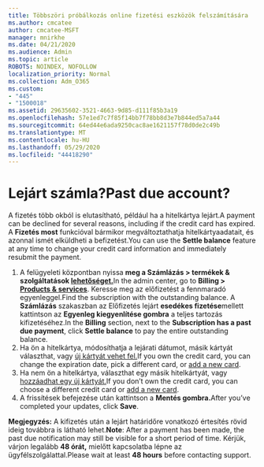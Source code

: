 ```yaml
---
title: Többszöri próbálkozás online fizetési eszközök felszámítására
ms.author: cmcatee
author: cmcatee-MSFT
manager: mnirkhe
ms.date: 04/21/2020
ms.audience: Admin
ms.topic: article
ROBOTS: NOINDEX, NOFOLLOW
localization_priority: Normal
ms.collection: Adm_O365
ms.custom:
- "445"
- "1500018"
ms.assetid: 29635602-3521-4663-9d85-d111f85b3a19
ms.openlocfilehash: 57e1ed7c7f85f14bb7f78bb8d3e7b844ed5a7a44
ms.sourcegitcommit: 64ed44e6ada9250cac8ae1621157f78d0de2c49b
ms.translationtype: MT
ms.contentlocale: hu-HU
ms.lasthandoff: 05/29/2020
ms.locfileid: "44418290"
---
```

# <a name="past-due-account"></a><span data-ttu-id="c3c40-102">Lejárt számla?</span><span class="sxs-lookup"><span data-stu-id="c3c40-102">Past due account?</span></span>

<span data-ttu-id="c3c40-103">A fizetés több okból is elutasítható, például ha a hitelkártya lejárt.</span><span class="sxs-lookup"><span data-stu-id="c3c40-103">A payment can be declined for several reasons, including if the credit card has expired.</span></span> <span data-ttu-id="c3c40-104">A **Fizetés most** funkcióval bármikor megváltoztathatja hitelkártyaadatait, és azonnal ismét elküldheti a befizetést.</span><span class="sxs-lookup"><span data-stu-id="c3c40-104">You can use the **Settle balance** feature at any time to change your credit card information and immediately resubmit the payment.</span></span>

1. <span data-ttu-id="c3c40-105">A felügyeleti központban nyissa **meg a Számlázás > termékek & szolgáltatások [lehetőséget.](https://go.microsoft.com/fwlink/p/?linkid=842054)**</span><span class="sxs-lookup"><span data-stu-id="c3c40-105">In the admin center, go to **Billing > [Products & services](https://go.microsoft.com/fwlink/p/?linkid=842054)**.</span></span>
<span data-ttu-id="c3c40-106">Keresse meg az előfizetést a fennmaradó egyenleggel.</span><span class="sxs-lookup"><span data-stu-id="c3c40-106">Find the subscription with the outstanding balance.</span></span> <span data-ttu-id="c3c40-107">A **Számlázás** szakaszban az Előfizetés lejárt **esedékes fizetése**mellett kattintson az **Egyenleg kiegyenlítése gombra** a teljes tartozás kifizetéséhez.</span><span class="sxs-lookup"><span data-stu-id="c3c40-107">In the **Billing** section, next to the **Subscription has a past due payment**, click **Settle balance** to pay the entire outstanding balance.</span></span>
2. <span data-ttu-id="c3c40-108">Ha ön a hitelkártya, módosíthatja a lejárati dátumot, másik kártyát választhat, vagy [új kártyát vehet fel.](https://docs.microsoft.com/microsoft-365/commerce/billing-and-payments/manage-payment-methods?view=o365-worldwide)</span><span class="sxs-lookup"><span data-stu-id="c3c40-108">If you own the credit card, you can change the expiration date, pick a different card, or [add a new card](https://docs.microsoft.com/microsoft-365/commerce/billing-and-payments/manage-payment-methods?view=o365-worldwide).</span></span>
3. <span data-ttu-id="c3c40-109">Ha nem ön a hitelkártya, választhat egy másik hitelkártyát, vagy [hozzáadhat egy új kártyát.](https://docs.microsoft.com/microsoft-365/commerce/billing-and-payments/manage-payment-methods?view=o365-worldwide)</span><span class="sxs-lookup"><span data-stu-id="c3c40-109">If you don’t own the credit card, you can choose a different credit card or [add a new card](https://docs.microsoft.com/microsoft-365/commerce/billing-and-payments/manage-payment-methods?view=o365-worldwide).</span></span>
4. <span data-ttu-id="c3c40-110">A frissítések befejezése után kattintson a **Mentés gombra.**</span><span class="sxs-lookup"><span data-stu-id="c3c40-110">After you’ve completed your updates, click **Save**.</span></span>

<span data-ttu-id="c3c40-111">**Megjegyzés:** A kifizetés után a lejárt határidőre vonatkozó értesítés rövid ideig továbbra is látható lehet.</span><span class="sxs-lookup"><span data-stu-id="c3c40-111">**Note**: After a payment has been made, the past due notification may still be visible for a short period of time.</span></span> <span data-ttu-id="c3c40-112">Kérjük, várjon legalább **48 órát,** mielőtt kapcsolatba lépne az ügyfélszolgálattal.</span><span class="sxs-lookup"><span data-stu-id="c3c40-112">Please wait at least **48 hours** before contacting support.</span></span>
